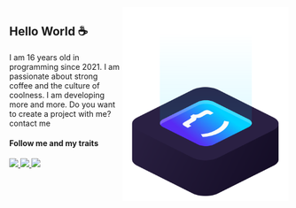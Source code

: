 <img src="chiquuu.svg" min-width="300px" max-width="300px" width="300px" align="right" alt="logo iuricode">

## Hello World ☕

I am 16 years old in programming since 2021. I am passionate about strong coffee and the culture of coolness. I am developing more and more. Do you want to create a project with me? contact me

#### Follow me and my traits

<p align="left">
  <a href="https://www.instagram.com/margiela/" alt="Instagram">
    <img src="https://img.shields.io/badge/-Instagram-2f65e2?style=for-the-badge&logo=Instagram&logoColor=#07bea1&link=https://www.instagram.com/margiela"/>
  </a>
  
  <a href="https://www.linkedin.com/in/margiela" alt="Linkedin">
    <img src="https://img.shields.io/badge/-Linkedin-2f65e2?style=for-the-badge&logo=Linkedin&logoColor=#07bea1&link=https://www.linkedin.com/in/margiela"/>
  </a>
  
  <a href="https://marrgiela.github.io/" alt="marrgiela.#0729">
    <img src="https://img.shields.io/badge/-Discord-2f65e2?style=for-the-badge&logo=Discord&logoColor=#07bea1&clink=https://marrgiela.github.io/"/>
  </a>
</p>
